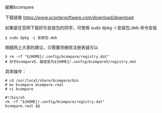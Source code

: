 破解bcompare

下载链接
https://www.scootersoftware.com/download/download

如果是在官网下载好乐安装包的同学，可使用 sudo dpkg -i 安装包.deb 命令安装

```
$ sudo dpkg -i 安装包.deb
```

根据网上大家的建议，只需要将删除注册表就可以

```
$ rm -rf "${HOME}/.config/bcompare/registry.dat"
# 对于bcompare5，路径变为${HOME}/.config/bcompare5/registry.dat
```

具体操作：

```
# cd /usr/local/share/bcompare/bin
# mv bcompare bcompare.real
# vi bcompare

#!/bin/sh
rm -rf "${HOME}/.config/bcompare/registry.dat"
bcompare.real $@
```


